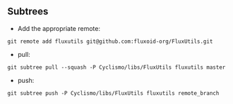 Subtrees
--------

- Add the appropriate remote:

```
git remote add fluxutils git@github.com:fluxoid-org/FluxUtils.git
```

- pull:

```
git subtree pull --squash -P Cyclismo/libs/FluxUtils fluxutils master
```

- push:

```
git subtree push -P Cyclismo/libs/FluxUtils fluxutils remote_branch
```